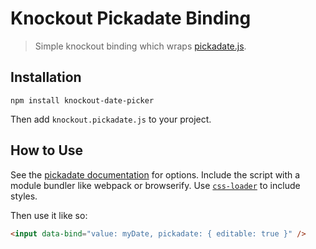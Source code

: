 # Knockout Pickadate Binding

> Simple knockout binding which wraps [pickadate.js](http://amsul.ca/pickadate.js).

## Installation

```
npm install knockout-date-picker
```

Then add `knockout.pickadate.js` to your project.

## How to Use
See the [pickadate documentation](http://amsul.ca/pickadate.js/date.htm) for options. Include the script with a module bundler like webpack or browserify.
Use [`css-loader`](https://github.com/webpack/css-loader) to include styles.

Then use it like so:

```html
<input data-bind="value: myDate, pickadate: { editable: true }" />
```